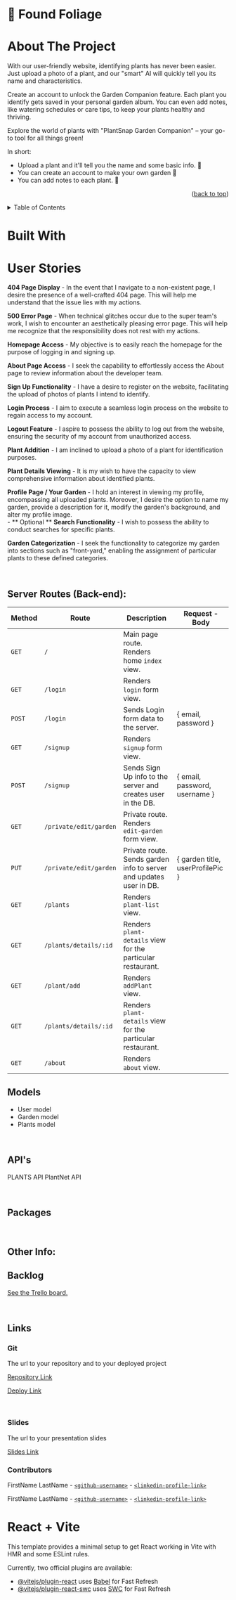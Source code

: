 # 🌱 Found Foliage 

# About The Project
With our user-friendly website, identifying plants has never been easier. Just upload a photo of a plant, and our "smart" AI will quickly tell you its name and characteristics. 

Create an account to unlock the Garden Companion feature. Each plant you identify gets saved in your personal garden album. You can even add notes, like watering schedules or care tips, to keep your plants healthy and thriving.

Explore the world of plants with "PlantSnap Garden Companion" – your go-to tool for all things green!

In short:
* Upload a plant and it'll tell you the name and some basic info. 🌼
* You can create an account to make your own garden 🌼
* You can add notes to each plant. 🌼

<p align="right">(<a href="#readme-top">back to top</a>)</p>
<!-- TABLE OF CONTENTS -->
<details>
  <summary>Table of Contents</summary>
  <ol>
    <li>
      <a href="#about-the-project">About The Project</a>
      <ul>
        <li><a href="#built-with">Built With</a></li>
        <li><a href="#Server-Routes">Server Routes</a></li>
        <li><a href="#Models">Models</a></li>
        <li><a href="#API">Api</a></li>
        <li><a href="#Packages">Packages</a></li>
        <li><a href="#Other-Info">Other Info</a></li>
      </ul>
    </li> 
  <li><a href="#contact">Contact</a></li>
    <li><a href="#acknowledgments">Acknowledgments</a></li>
  </ol>
</details>
<be>

# Built With


# User Stories

**404 Page Display** - In the event that I navigate to a non-existent page, I desire the presence of a well-crafted 404 page. This will help me understand that the issue lies with my actions.

**500 Error Page** - When technical glitches occur due to the super team's work, I wish to encounter an aesthetically pleasing error page. This will help me recognize that the responsibility does not rest with my actions.

**Homepage Access** - My objective is to easily reach the homepage for the purpose of logging in and signing up.

**About Page Access** - I seek the capability to effortlessly access the About page to review information about the developer team.

**Sign Up Functionality** - I have a desire to register on the website, facilitating the upload of photos of plants I intend to identify.

**Login Process** - I aim to execute a seamless login process on the website to regain access to my account.

**Logout Feature** - I aspire to possess the ability to log out from the website, ensuring the security of my account from unauthorized access.

**Plant Addition** - I am inclined to upload a photo of a plant for identification purposes.

**Plant Details Viewing** - It is my wish to have the capacity to view comprehensive information about identified plants.

**Profile Page / Your Garden** - I hold an interest in viewing my profile, encompassing all uploaded plants. Moreover, I desire the option to name my garden, provide a description for it, modify the garden's background, and alter my profile image.   
                - ** Optional **
**Search Functionality** - I wish to possess the ability to conduct searches for specific plants.

**Garden Categorization** - I seek the functionality to categorize my garden into sections such as "front-yard," enabling the assignment of particular plants to these defined categories.



<br>



## Server Routes (Back-end):



| **Method** | **Route**                          | **Description**                                              | Request  - Body                                          |
| ---------- | ---------------------------------- | ------------------------------------------------------------ | -------------------------------------------------------- |
| `GET`      | `/`                                | Main page route.  Renders home `index` view.                 |                                                          |
| `GET`      | `/login`                           | Renders `login` form view.                                   |                                                          |
| `POST`     | `/login`                           | Sends Login form data to the server.                         | { email, password }                                      |
| `GET`      | `/signup`                          | Renders `signup` form view.                                  |                                                          |
| `POST`     | `/signup`                          | Sends Sign Up info to the server and creates user in the DB. | {  email, password, username  }                                    |
| `GET`      | `/private/edit/garden`             | Private route. Renders `edit-garden` form view.             |                                                          |
| `PUT`      | `/private/edit/garden`             | Private route. Sends garden info to server and updates user in DB. | { garden title, userProfilePic } |
| `GET`      | `/plants`                          |  Renders `plant-list` view.            |                                                            |
| `GET`      | `/plants/details/:id`              | Renders `plant-details` view for the particular restaurant. |    
| `GET`      | `/plant/add`                       | Renders `addPlant` view.                              |                                                          |
| `GET`      | `/plants/details/:id`              | Renders `plant-details` view for the particular restaurant. |
| `GET`      | `/about`                           | Renders `about` view.                              |  |
                               
## Models

* User model
* Garden model
* Plants model 
<br>

## API's
PLANTS API
PlantNet API

<br>


## Packages



<br>


## Other Info:
## Backlog

[See the Trello board.](https://trello.com/b/Ni3giVKf/ironhackproject)



<br>



## Links



### Git

The url to your repository and to your deployed project

[Repository Link]()

[Deploy Link]()



<br>



### Slides

The url to your presentation slides

[Slides Link](https://docs.google.com/presentation/d/1P5FIi0vHZBUcgUtmt1M4_lLCO5dwdJ4UOgtJa4ehGfk/edit?usp=sharing)

### Contributors
FirstName LastName - [`<github-username>`](https://github.com/person1-username) - [`<linkedin-profile-link>`](https://www.linkedin.com/in/person1-username)

FirstName LastName - [`<github-username>`](https://github.com/person2-username) - [`<linkedin-profile-link>`](https://www.linkedin.com/in/person2-username)

# React + Vite

This template provides a minimal setup to get React working in Vite with HMR and some ESLint rules.

Currently, two official plugins are available:

- [@vitejs/plugin-react](https://github.com/vitejs/vite-plugin-react/blob/main/packages/plugin-react/README.md) uses [Babel](https://babeljs.io/) for Fast Refresh
- [@vitejs/plugin-react-swc](https://github.com/vitejs/vite-plugin-react-swc) uses [SWC](https://swc.rs/) for Fast Refresh



